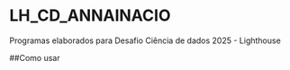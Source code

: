 # LH_CD_ANNAINACIO

Programas elaborados para Desafio Ciência de dados 2025 - Lighthouse

##Como usar


